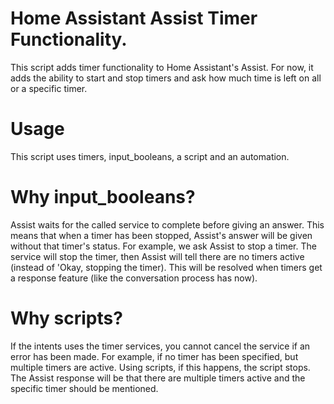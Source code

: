 # Home Assistant Assist Timer Functionality.
This script adds timer functionality to Home Assistant's Assist.
For now, it adds the ability to start and stop timers and ask how much time is left on all or a specific timer.

# Usage
This script uses timers, input_booleans, a script and an automation.

# Why input_booleans?
Assist waits for the called service to complete before giving an answer. This means that when a timer has been stopped, Assist's answer will be given without that timer's status.
For example, we ask Assist to stop a timer. The service will stop the timer, then Assist will tell there are no timers active (instead of 'Okay, stopping the timer).
This will be resolved when timers get a response feature (like the conversation process has now).

# Why scripts?
If the intents uses the timer services, you cannot cancel the service if an error has been made. For example, if no timer has been specified, but multiple timers are active.
Using scripts, if this happens, the script stops. The Assist response will be that there are multiple timers active and the specific timer should be mentioned.

